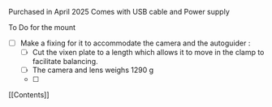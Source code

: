 
Purchased in April 2025 Comes with USB cable and Power supply

To Do for the mount

- [ ] Make a fixing for it to accommodate the camera and the autoguider :
	- [ ] Cut the vixen plate to a length which allows it to move in the clamp to facilitate balancing.
	- [ ] The camera and lens weighs 1290 g
	- [ ] 



[[Contents]]

